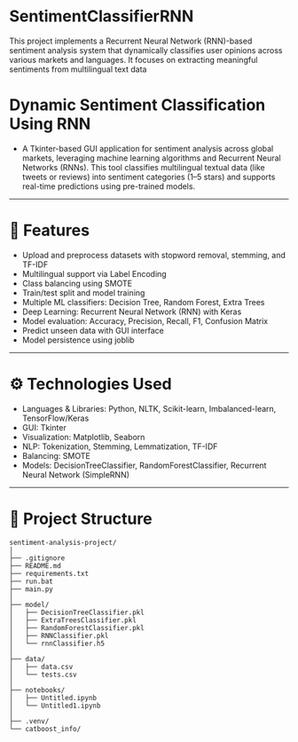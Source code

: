 # SentimentClassifierRNN
This project implements a Recurrent Neural Network (RNN)-based sentiment analysis system that dynamically classifies user opinions across various markets and languages. It focuses on extracting meaningful sentiments from multilingual text data

# Dynamic Sentiment Classification Using RNN
* A Tkinter-based GUI application for sentiment analysis across global markets, leveraging machine learning algorithms and Recurrent Neural Networks (RNNs). This tool classifies multilingual textual data (like tweets or reviews) into sentiment categories (1–5 stars) and supports real-time predictions using pre-trained models.

---

# 📌 Features
* Upload and preprocess datasets with stopword removal, stemming, and TF-IDF
* Multilingual support via Label Encoding
* Class balancing using SMOTE
* Train/test split and model training
* Multiple ML classifiers: Decision Tree, Random Forest, Extra Trees
* Deep Learning: Recurrent Neural Network (RNN) with Keras
* Model evaluation: Accuracy, Precision, Recall, F1, Confusion Matrix
* Predict unseen data with GUI interface
* Model persistence using joblib
---

# ⚙️ Technologies Used

- Languages & Libraries: Python, NLTK, Scikit-learn, Imbalanced-learn, TensorFlow/Keras
- GUI: Tkinter
- Visualization: Matplotlib, Seaborn
- NLP: Tokenization, Stemming, Lemmatization, TF-IDF
- Balancing: SMOTE
- Models:
    DecisionTreeClassifier,
    RandomForestClassifier,
    Recurrent Neural Network (SimpleRNN)
---

# 📂 Project Structure


```plaintext
sentiment-analysis-project/
│
├── .gitignore
├── README.md
├── requirements.txt
├── run.bat
├── main.py
│
├── model/
│   ├── DecisionTreeClassifier.pkl
│   ├── ExtraTreesClassifier.pkl
│   ├── RandomForestClassifier.pkl
│   ├── RNNClassifier.pkl
│   └── rnnClassifier.h5
│
├── data/
│   ├── data.csv
│   └── tests.csv
│
├── notebooks/
│   ├── Untitled.ipynb
│   └── Untitled1.ipynb
│
├── .venv/
└── catboost_info/
```

